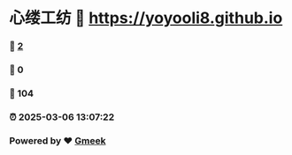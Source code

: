 # 心缕工纺 :link: https://yoyooli8.github.io 
### :page_facing_up: [2](https://yoyooli8.github.io/tag.html) 
### :speech_balloon: 0 
### :hibiscus: 104 
### :alarm_clock: 2025-03-06 13:07:22 
### Powered by :heart: [Gmeek](https://github.com/Meekdai/Gmeek)
